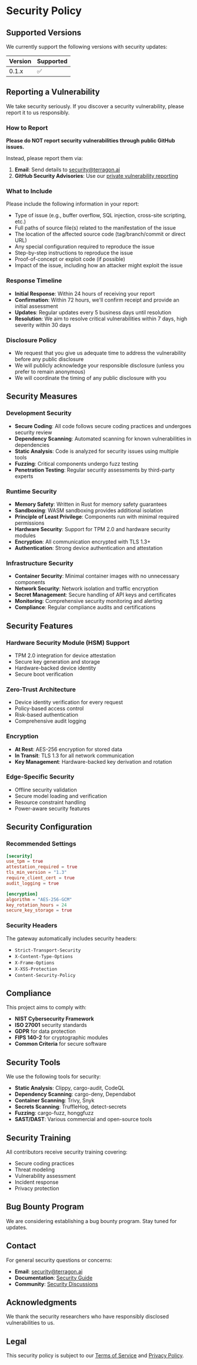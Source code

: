 # Security Policy

## Supported Versions

We currently support the following versions with security updates:

| Version | Supported          |
| ------- | ------------------ |
| 0.1.x   | :white_check_mark: |

## Reporting a Vulnerability

We take security seriously. If you discover a security vulnerability, please report it to us responsibly.

### How to Report

**Please do NOT report security vulnerabilities through public GitHub issues.**

Instead, please report them via:

1. **Email**: Send details to [security@terragon.ai](mailto:security@terragon.ai)
2. **GitHub Security Advisories**: Use our [private vulnerability reporting](https://github.com/terragon-labs/mcp-wasm-edge-gateway/security/advisories/new)

### What to Include

Please include the following information in your report:

- Type of issue (e.g., buffer overflow, SQL injection, cross-site scripting, etc.)
- Full paths of source file(s) related to the manifestation of the issue
- The location of the affected source code (tag/branch/commit or direct URL)
- Any special configuration required to reproduce the issue
- Step-by-step instructions to reproduce the issue
- Proof-of-concept or exploit code (if possible)
- Impact of the issue, including how an attacker might exploit the issue

### Response Timeline

- **Initial Response**: Within 24 hours of receiving your report
- **Confirmation**: Within 72 hours, we'll confirm receipt and provide an initial assessment
- **Updates**: Regular updates every 5 business days until resolution
- **Resolution**: We aim to resolve critical vulnerabilities within 7 days, high severity within 30 days

### Disclosure Policy

- We request that you give us adequate time to address the vulnerability before any public disclosure
- We will publicly acknowledge your responsible disclosure (unless you prefer to remain anonymous)
- We will coordinate the timing of any public disclosure with you

## Security Measures

### Development Security

- **Secure Coding**: All code follows secure coding practices and undergoes security review
- **Dependency Scanning**: Automated scanning for known vulnerabilities in dependencies
- **Static Analysis**: Code is analyzed for security issues using multiple tools
- **Fuzzing**: Critical components undergo fuzz testing
- **Penetration Testing**: Regular security assessments by third-party experts

### Runtime Security

- **Memory Safety**: Written in Rust for memory safety guarantees
- **Sandboxing**: WASM sandboxing provides additional isolation
- **Principle of Least Privilege**: Components run with minimal required permissions
- **Hardware Security**: Support for TPM 2.0 and hardware security modules
- **Encryption**: All communication encrypted with TLS 1.3+
- **Authentication**: Strong device authentication and attestation

### Infrastructure Security

- **Container Security**: Minimal container images with no unnecessary components
- **Network Security**: Network isolation and traffic encryption
- **Secret Management**: Secure handling of API keys and certificates
- **Monitoring**: Comprehensive security monitoring and alerting
- **Compliance**: Regular compliance audits and certifications

## Security Features

### Hardware Security Module (HSM) Support

- TPM 2.0 integration for device attestation
- Secure key generation and storage
- Hardware-backed device identity
- Secure boot verification

### Zero-Trust Architecture

- Device identity verification for every request
- Policy-based access control
- Risk-based authentication
- Comprehensive audit logging

### Encryption

- **At Rest**: AES-256 encryption for stored data
- **In Transit**: TLS 1.3 for all network communication
- **Key Management**: Hardware-backed key derivation and rotation

### Edge-Specific Security

- Offline security validation
- Secure model loading and verification
- Resource constraint handling
- Power-aware security features

## Security Configuration

### Recommended Settings

```toml
[security]
use_tpm = true
attestation_required = true
tls_min_version = "1.3"
require_client_cert = true
audit_logging = true

[encryption]
algorithm = "AES-256-GCM"
key_rotation_hours = 24
secure_key_storage = true
```

### Security Headers

The gateway automatically includes security headers:

- `Strict-Transport-Security`
- `X-Content-Type-Options`
- `X-Frame-Options`
- `X-XSS-Protection`
- `Content-Security-Policy`

## Compliance

This project aims to comply with:

- **NIST Cybersecurity Framework**
- **ISO 27001** security standards
- **GDPR** for data protection
- **FIPS 140-2** for cryptographic modules
- **Common Criteria** for secure software

## Security Tools

We use the following tools for security:

- **Static Analysis**: Clippy, cargo-audit, CodeQL
- **Dependency Scanning**: cargo-deny, Dependabot
- **Container Scanning**: Trivy, Snyk
- **Secrets Scanning**: TruffleHog, detect-secrets
- **Fuzzing**: cargo-fuzz, honggfuzz
- **SAST/DAST**: Various commercial and open-source tools

## Security Training

All contributors receive security training covering:

- Secure coding practices
- Threat modeling
- Vulnerability assessment
- Incident response
- Privacy protection

## Bug Bounty Program

We are considering establishing a bug bounty program. Stay tuned for updates.

## Contact

For general security questions or concerns:

- **Email**: [security@terragon.ai](mailto:security@terragon.ai)
- **Documentation**: [Security Guide](https://docs.terragon.ai/mcp-edge/security)
- **Community**: [Security Discussions](https://github.com/terragon-labs/mcp-wasm-edge-gateway/discussions)

## Acknowledgments

We thank the security researchers who have responsibly disclosed vulnerabilities to us.

## Legal

This security policy is subject to our [Terms of Service](https://terragon.ai/terms) and [Privacy Policy](https://terragon.ai/privacy).